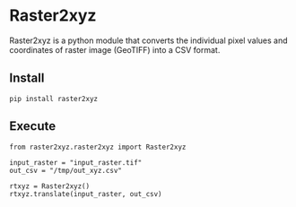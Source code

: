 # Raster2xyz

Raster2xyz is a python module that converts the individual pixel values and coordinates of raster image (GeoTIFF) into a CSV format.

## Install

```
pip install raster2xyz
```

## Execute

```
from raster2xyz.raster2xyz import Raster2xyz

input_raster = "input_raster.tif"
out_csv = "/tmp/out_xyz.csv"

rtxyz = Raster2xyz()
rtxyz.translate(input_raster, out_csv)
```
